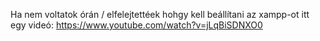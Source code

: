 Ha nem voltatok órán / elfelejtettéek hohgy kell beállítani az xampp-ot itt egy videó: https://www.youtube.com/watch?v=jLqBiSDNXO0
